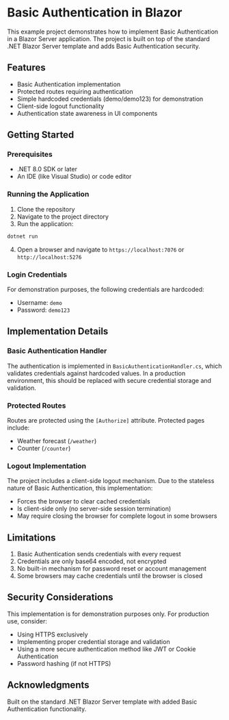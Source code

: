 # Basic Authentication in Blazor

This example project demonstrates how to implement Basic Authentication in a Blazor Server application. The project is built on top of the standard .NET Blazor Server template and adds Basic Authentication security.

## Features

- Basic Authentication implementation
- Protected routes requiring authentication
- Simple hardcoded credentials (demo/demo123) for demonstration
- Client-side logout functionality
- Authentication state awareness in UI components

## Getting Started

### Prerequisites

- .NET 8.0 SDK or later
- An IDE (like Visual Studio) or code editor

### Running the Application

1. Clone the repository
2. Navigate to the project directory
3. Run the application:
```bash
dotnet run
```
4. Open a browser and navigate to `https://localhost:7076` or `http://localhost:5276`

### Login Credentials

For demonstration purposes, the following credentials are hardcoded:
- Username: `demo`
- Password: `demo123`

## Implementation Details

### Basic Authentication Handler

The authentication is implemented in `BasicAuthenticationHandler.cs`, which validates credentials against hardcoded values. In a production environment, this should be replaced with secure credential storage and validation.

### Protected Routes

Routes are protected using the `[Authorize]` attribute. Protected pages include:
- Weather forecast (`/weather`)
- Counter (`/counter`)

### Logout Implementation

The project includes a client-side logout mechanism. Due to the stateless nature of Basic Authentication, this implementation:
- Forces the browser to clear cached credentials
- Is client-side only (no server-side session termination)
- May require closing the browser for complete logout in some browsers

## Limitations

1. Basic Authentication sends credentials with every request
2. Credentials are only base64 encoded, not encrypted
3. No built-in mechanism for password reset or account management
4. Some browsers may cache credentials until the browser is closed

## Security Considerations

This implementation is for demonstration purposes only. For production use, consider:
- Using HTTPS exclusively
- Implementing proper credential storage and validation
- Using a more secure authentication method like JWT or Cookie Authentication
- Password hashing (if not HTTPS)

## Acknowledgments

Built on the standard .NET Blazor Server template with added Basic Authentication functionality.